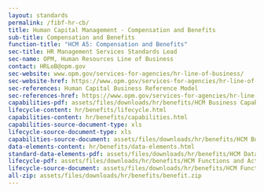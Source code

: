 ```yaml
---
layout: standards
permalink: /fibf-hr-cb/
title: Human Capital Management - Compensation and Benefits
sub-title: Compensation and Benefits
function-title: "HCM A5: Compensation and Benefits"
sec-title: HR Management Services Standards Lead
sec-name: OPM, Human Resources Line of Business
contact: HRLoB@opm.gov
sec-website: www.opm.gov/services-for-agencies/hr-line-of-business/
sec-website-href: https://www.opm.gov/services-for-agencies/hr-line-of-business/
sec-references: Human Capital Business Reference Model
sec-references-href: https://www.opm.gov/services-for-agencies/hr-line-of-business/hc-business-reference-model/
capabilities-pdf: assets/files/downloads/hr/benefits/HCM Business Capabilities_A5 (Compensation and Benefits).xlsx
lifecycle-content: hr/benefits/lifecycle.html
capabilities-content: hr/benefits/capabilities.html
capabilities-source-document-type: xls
lifecycle-source-document-type: xls
capabilities-source-document: assets/files/downloads/hr/benefits/HCM Business Capabilities_A5 (Compensation and Benefits).xlsx
data-elements-content: hr/benefits/data-elements.html
standard-data-elements-pdf: assets/files/downloads/hr/benefits/HCM Data Elements_A5 (Compensation and Benefits).xlsx
lifecycle-pdf: assets/files/downloads/hr/benefits/HCM Functions and Activities_A5 (Compensation and Benefits).xlsx
lifecycle-source-document: assets/files/downloads/hr/benefits/HCM Functions and Activities_A5 (Compensation and Benefits).xlsx
all-zip: assets/files/downloads/hr/benefits/benefit.zip
---
```


